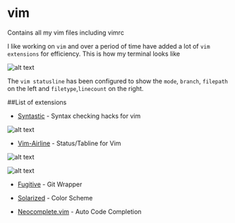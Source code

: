 # vim
Contains all my vim files including vimrc

I like working on `vim` and over a period of time have added a lot of `vim extensions` for efficiency. This is how my terminal looks like

![alt text](https://github.com/zomansud/vim/blob/master/Screen%20Shot%202016-06-26%20at%2012.34.04%20AM.png "Vim Terminal")

The `vim statusline` has been configured to show the `mode`, `branch`, `filepath` on the left and `filetype`,`linecount` on the right.

##List of extensions
* [Syntastic](https://github.com/scrooloose/syntastic) - Syntax checking hacks for vim

![alt text](https://github.com/zomansud/vim/blob/master/Screen%20Shot%202016-06-26%20at%2012.46.19%20AM.png "Syntastic")

* [Vim-Airline](https://github.com/vim-airline/vim-airline) - Status/Tabline for Vim

![alt text](https://github.com/zomansud/vim/blob/master/Screen%20Shot%202016-06-26%20at%2012.49.41%20AM.png "Airline")

![alt text](https://github.com/zomansud/vim/blob/master/Screen%20Shot%202016-06-26%20at%2012.51.05%20AM.png "Airline")

* [Fugitive](https://github.com/tpope/vim-fugitive) - Git Wrapper

* [Solarized](https://github.com/altercation/vim-colors-solarized) - Color Scheme
* [Neocomplete.vim](https://github.com/shougo/neocomplete.vim) - Auto Code Completion








